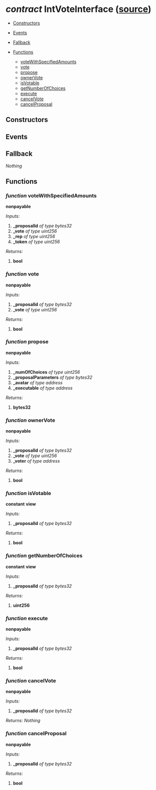 # *contract* IntVoteInterface ([source](https://github.com/daostack/daostack/tree/master/./contracts/VotingMachines/IntVoteInterface.sol))


- [Constructors](#constructors)

- [Events](#events)

- [Fallback](#fallback)
- [Functions](#functions)
    - [voteWithSpecifiedAmounts](#function-votewithspecifiedamounts)
    - [vote](#function-vote)
    - [propose](#function-propose)
    - [ownerVote](#function-ownervote)
    - [isVotable](#function-isvotable)
    - [getNumberOfChoices](#function-getnumberofchoices)
    - [execute](#function-execute)
    - [cancelVote](#function-cancelvote)
    - [cancelProposal](#function-cancelproposal)
## Constructors

## Events

## Fallback
*Nothing*
## Functions
### *function* voteWithSpecifiedAmounts
**nonpayable**

*Inputs:*
1. **_proposalId** *of type bytes32*
2. **_vote** *of type uint256*
3. **_rep** *of type uint256*
4. **_token** *of type uint256*

*Returns:*
1. **bool**

### *function* vote
**nonpayable**

*Inputs:*
1. **_proposalId** *of type bytes32*
2. **_vote** *of type uint256*

*Returns:*
1. **bool**

### *function* propose
**nonpayable**

*Inputs:*
1. **_numOfChoices** *of type uint256*
2. **_proposalParameters** *of type bytes32*
3. **_avatar** *of type address*
4. **_executable** *of type address*

*Returns:*
1. **bytes32**

### *function* ownerVote
**nonpayable**

*Inputs:*
1. **_proposalId** *of type bytes32*
2. **_vote** *of type uint256*
3. **_voter** *of type address*

*Returns:*
1. **bool**

### *function* isVotable
**constant**
**view**

*Inputs:*
1. **_proposalId** *of type bytes32*

*Returns:*
1. **bool**

### *function* getNumberOfChoices
**constant**
**view**

*Inputs:*
1. **_proposalId** *of type bytes32*

*Returns:*
1. **uint256**

### *function* execute
**nonpayable**

*Inputs:*
1. **_proposalId** *of type bytes32*

*Returns:*
1. **bool**

### *function* cancelVote
**nonpayable**

*Inputs:*
1. **_proposalId** *of type bytes32*

*Returns:*
*Nothing*

### *function* cancelProposal
**nonpayable**

*Inputs:*
1. **_proposalId** *of type bytes32*

*Returns:*
1. **bool**

